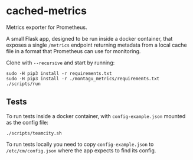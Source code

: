 # cached-metrics
Metrics exporter for Prometheus. 

A small Flask app, designed to be run inside a docker container, that exposes a single `/metrics` endpoint 
returning metadata from a local cache file in a format that Prometheus can use for monitoring. 

Clone with `--recursive` and start by running:

```
sudo -H pip3 install -r requirements.txt
sudo -H pip3 install -r ./montagu_metrics/requirements.txt
./scripts/run
```

## Tests

To run tests inside a docker container, with `config-example.json` mounted as the config file:
```
./scripts/teamcity.sh
```

To run tests locally you need to copy `config-example.json` to `/etc/cm/config.json` where the app expects to
find its config. 